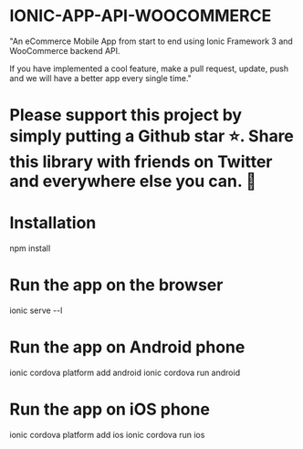 # IONIC-APP-API-WOOCOMMERCE
"An eCommerce Mobile App from start to end using Ionic Framework 3 and WooCommerce backend API.

If you have implemented a cool feature, make a pull request, update, push and we will have a better app every single time."

# Please support this project by simply putting a Github star ⭐. Share this library with friends on Twitter and everywhere else you can. 🙏

# Installation
npm install

# Run the app on the browser
ionic serve --l

# Run the app on Android phone
ionic cordova platform add android ionic cordova run android

# Run the app on iOS phone
ionic cordova platform add ios ionic cordova run ios
